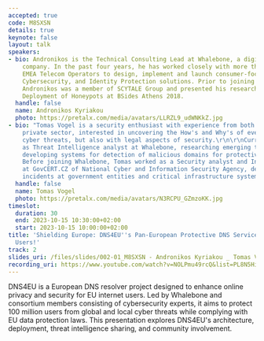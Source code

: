 ```yaml
---
accepted: true
code: M8SXSN
details: true
keynote: false
layout: talk
speakers:
- bio: Andronikos is the Technical Consulting Lead at Whalebone, a digital life protection
    company. In the past four years, he has worked closely with more than two dozen
    EMEA Telecom Operators to design, implement and launch consumer-focused DNS-based
    Cybersecurity, and Identity Protection solutions. Prior to joining Whalebone,
    Andronikos was a member of SCYTALE Group and presented his research on Automated
    Deployment of Honeypots at BSides Athens 2018.
  handle: false
  name: Andronikos Kyriakou
  photo: https://pretalx.com/media/avatars/LLRZL9_udWNKkZ.jpg
- bio: "Tomas Vogel is a security enthusiast with experience from both public and
    private sector, interested in uncovering the How's and Why's of ever evolving
    cyber threats, but also with legal aspects of security.\r\n\r\nCurrently working
    as Threat Intelligence analyst at Whalebone, researching emerging threats and
    developing systems for detection of malicious domains for protective DNS solution.
    Before joining Whalebone, Tomas worked as a Security analyst and Incident responder
    at GovCERT.CZ of National Cyber and Information Security Agency, dealing with
    incidents at government entities and critical infrastructure systems."
  handle: false
  name: Tomas Vogel
  photo: https://pretalx.com/media/avatars/N3RCPU_GZmzoKK.jpg
timeslot:
  duration: 30
  end: 2023-10-15 10:30:00+02:00
  start: 2023-10-15 10:00:00+02:00
title: 'Shielding Europe: DNS4EU''s Pan-European Protective DNS Service for 100 Million
  Users!'
track: 2
slides_uri: /files/slides/002-01_M8SXSN - Andronikos Kyriakou _ Tomas Vogel_Shielding Europe - DNS4EU.pptx
recording_uri: https://www.youtube.com/watch?v=NOLPmu49rcQ&list=PL8N5HiRDvZ-dVdLNXf6kC3WDi8AWBS27g&index=14
---
```


DNS4EU is a European DNS resolver project designed to enhance online privacy and security for EU internet users.
Led by Whalebone and consortium members consisting of cybersecurity experts, it aims to protect 100 million users from global and local cyber threats while complying with EU data protection laws.
This presentation explores DNS4EU's architecture, deployment, threat intelligence sharing, and community involvement.